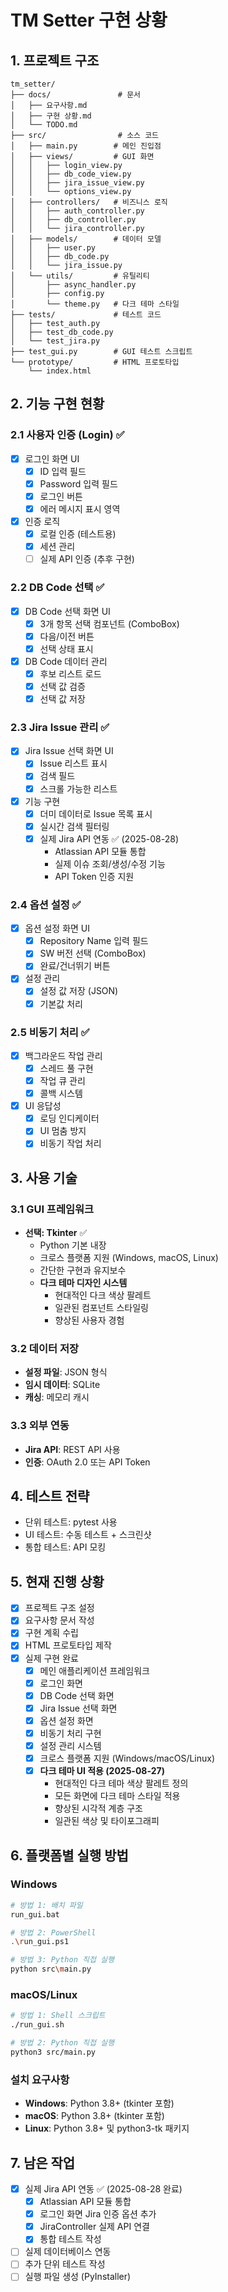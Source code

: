 # TM Setter 구현 상황

## 1. 프로젝트 구조
```
tm_setter/
├── docs/               # 문서
│   ├── 요구사항.md
│   ├── 구현 상황.md
│   └── TODO.md
├── src/                # 소스 코드
│   ├── main.py        # 메인 진입점
│   ├── views/         # GUI 화면
│   │   ├── login_view.py
│   │   ├── db_code_view.py
│   │   ├── jira_issue_view.py
│   │   └── options_view.py
│   ├── controllers/   # 비즈니스 로직
│   │   ├── auth_controller.py
│   │   ├── db_controller.py
│   │   └── jira_controller.py
│   ├── models/        # 데이터 모델
│   │   ├── user.py
│   │   ├── db_code.py
│   │   └── jira_issue.py
│   └── utils/         # 유틸리티
│       ├── async_handler.py
│       ├── config.py
│       └── theme.py   # 다크 테마 스타일
├── tests/             # 테스트 코드
│   ├── test_auth.py
│   ├── test_db_code.py
│   └── test_jira.py
├── test_gui.py        # GUI 테스트 스크립트
└── prototype/         # HTML 프로토타입
    └── index.html
```

## 2. 기능 구현 현황

### 2.1 사용자 인증 (Login) ✅
- [x] 로그인 화면 UI
  - [x] ID 입력 필드
  - [x] Password 입력 필드
  - [x] 로그인 버튼
  - [x] 에러 메시지 표시 영역
- [x] 인증 로직
  - [x] 로컬 인증 (테스트용)
  - [x] 세션 관리
  - [ ] 실제 API 인증 (추후 구현)

### 2.2 DB Code 선택 ✅
- [x] DB Code 선택 화면 UI
  - [x] 3개 항목 선택 컴포넌트 (ComboBox)
  - [x] 다음/이전 버튼
  - [x] 선택 상태 표시
- [x] DB Code 데이터 관리
  - [x] 후보 리스트 로드
  - [x] 선택 값 검증
  - [x] 선택 값 저장

### 2.3 Jira Issue 관리 ✅
- [x] Jira Issue 선택 화면 UI
  - [x] Issue 리스트 표시
  - [x] 검색 필드
  - [x] 스크롤 가능한 리스트
- [x] 기능 구현
  - [x] 더미 데이터로 Issue 목록 표시
  - [x] 실시간 검색 필터링
  - [x] 실제 Jira API 연동 ✅ (2025-08-28)
    - Atlassian API 모듈 통합
    - 실제 이슈 조회/생성/수정 기능
    - API Token 인증 지원

### 2.4 옵션 설정 ✅
- [x] 옵션 설정 화면 UI
  - [x] Repository Name 입력 필드
  - [x] SW 버전 선택 (ComboBox)
  - [x] 완료/건너뛰기 버튼
- [x] 설정 관리
  - [x] 설정 값 저장 (JSON)
  - [x] 기본값 처리

### 2.5 비동기 처리 ✅
- [x] 백그라운드 작업 관리
  - [x] 스레드 풀 구현
  - [x] 작업 큐 관리
  - [x] 콜백 시스템
- [x] UI 응답성
  - [x] 로딩 인디케이터
  - [x] UI 멈춤 방지
  - [x] 비동기 작업 처리

## 3. 사용 기술

### 3.1 GUI 프레임워크
- **선택: Tkinter** ✅
  - Python 기본 내장
  - 크로스 플랫폼 지원 (Windows, macOS, Linux)
  - 간단한 구현과 유지보수
  - **다크 테마 디자인 시스템**
    - 현대적인 다크 색상 팔레트
    - 일관된 컴포넌트 스타일링
    - 향상된 사용자 경험

### 3.2 데이터 저장
- **설정 파일**: JSON 형식
- **임시 데이터**: SQLite
- **캐싱**: 메모리 캐시

### 3.3 외부 연동
- **Jira API**: REST API 사용
- **인증**: OAuth 2.0 또는 API Token

## 4. 테스트 전략
- 단위 테스트: pytest 사용
- UI 테스트: 수동 테스트 + 스크린샷
- 통합 테스트: API 모킹

## 5. 현재 진행 상황
- [x] 프로젝트 구조 설정
- [x] 요구사항 문서 작성
- [x] 구현 계획 수립
- [x] HTML 프로토타입 제작
- [x] 실제 구현 완료
  - [x] 메인 애플리케이션 프레임워크
  - [x] 로그인 화면
  - [x] DB Code 선택 화면
  - [x] Jira Issue 선택 화면
  - [x] 옵션 설정 화면
  - [x] 비동기 처리 구현
  - [x] 설정 관리 시스템
  - [x] 크로스 플랫폼 지원 (Windows/macOS/Linux)
  - [x] **다크 테마 UI 적용 (2025-08-27)**
    - 현대적인 다크 테마 색상 팔레트 정의
    - 모든 화면에 다크 테마 스타일 적용
    - 향상된 시각적 계층 구조
    - 일관된 색상 및 타이포그래피

## 6. 플랫폼별 실행 방법

### Windows
```bash
# 방법 1: 배치 파일
run_gui.bat

# 방법 2: PowerShell
.\run_gui.ps1

# 방법 3: Python 직접 실행
python src\main.py
```

### macOS/Linux
```bash
# 방법 1: Shell 스크립트
./run_gui.sh

# 방법 2: Python 직접 실행
python3 src/main.py
```

### 설치 요구사항
- **Windows**: Python 3.8+ (tkinter 포함)
- **macOS**: Python 3.8+ (tkinter 포함)
- **Linux**: Python 3.8+ 및 python3-tk 패키지

## 7. 남은 작업
- [x] 실제 Jira API 연동 ✅ (2025-08-28 완료)
  - [x] Atlassian API 모듈 통합
  - [x] 로그인 화면 Jira 인증 옵션 추가
  - [x] JiraController 실제 API 연결
  - [x] 통합 테스트 작성
- [ ] 실제 데이터베이스 연동
- [ ] 추가 단위 테스트 작성
- [ ] 실행 파일 생성 (PyInstaller)